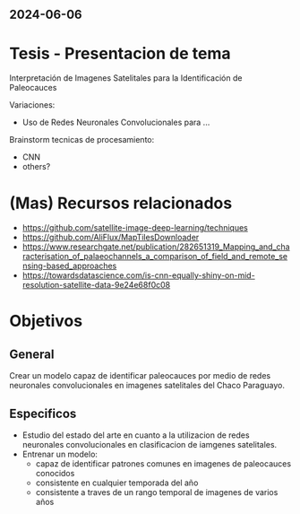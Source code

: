 2024-06-06
---
# Tesis - Presentacion de tema

Interpretación de Imagenes Satelitales para la Identificación de Paleocauces

Variaciones:
- Uso de Redes Neuronales Convolucionales para ...

Brainstorm tecnicas de procesamiento:
- CNN
- others?

# (Mas) Recursos relacionados
- https://github.com/satellite-image-deep-learning/techniques
- https://github.com/AliFlux/MapTilesDownloader
- https://www.researchgate.net/publication/282651319_Mapping_and_characterisation_of_palaeochannels_a_comparison_of_field_and_remote_sensing-based_approaches
- https://towardsdatascience.com/is-cnn-equally-shiny-on-mid-resolution-satellite-data-9e24e68f0c08

# Objetivos
## General
Crear un modelo capaz de identificar paleocauces por medio de redes neuronales convolucionales en imagenes satelitales del Chaco Paraguayo.

## Especificos
- Estudio del estado del arte en cuanto a la utilizacion de redes neuronales convolucionales en clasificacion de iamgenes satelitales.
- Entrenar un modelo:
	- capaz de identificar patrones comunes en imagenes de paleocauces conocidos
	- consistente en cualquier temporada del año
	- consistente a traves de un rango temporal de imagenes de varios años
